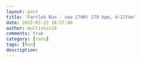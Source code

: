 ```yaml
---
layout: post
title: 'Fartlek Run - new LTHR! 179 bpm, 4:27/km'
date: 2022-02-22 18:57:40
author: multishiv19
comments: true
category: [runs]
tags: [Run]
description: 
---
```


<div width='100%' class='strava-embed-placeholder' data-embed-type='activity' data-embed-id='6719523174'></div>
<script src='https://strava-embeds.com/embed.js'></script>
